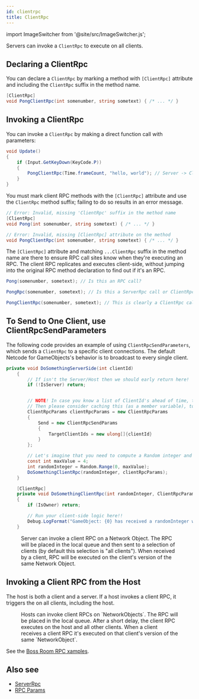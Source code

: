 ```yaml
---
id: clientrpc
title: ClientRpc
---
```

import ImageSwitcher from '@site/src/ImageSwitcher.js';


Servers can invoke a `ClientRpc` to execute on all clients.

<figure>
<ImageSwitcher 
lightImageSrc="/img/sequence_diagrams/RPCs/ClientRPCs.png?text=LightMode"
darkImageSrc="/img/sequence_diagrams/RPCs/ClientRPCs_Dark.png?text=DarkMode"/>
</figure>



## Declaring a ClientRpc

You can declare a `ClientRpc` by marking a method with `[ClientRpc]` attribute and including the `ClientRpc` suffix in the method name.

```csharp
[ClientRpc]
void PongClientRpc(int somenumber, string sometext) { /* ... */ }
```

## Invoking a ClientRpc

You can invoke a `ClientRpc` by making a direct function call with parameters:

```csharp
void Update()
{
    if (Input.GetKeyDown(KeyCode.P))
    {
        PongClientRpc(Time.frameCount, "hello, world"); // Server -> Client
    }
}
```

You must mark client RPC methods with the `[ClientRpc]` attribute and use the `ClientRpc` method suffix; failing to do so results in an error message.

```csharp
// Error: Invalid, missing 'ClientRpc' suffix in the method name
[ClientRpc]
void Pong(int somenumber, string sometext) { /* ... */ }

// Error: Invalid, missing [ClientRpc] attribute on the method
void PongClientRpc(int somenumber, string sometext) { /* ... */ }
```

The `[ClientRpc]` attribute and matching `...ClientRpc` suffix in the method name are there to ensure RPC call sites know when they're executing an RPC. The client RPC replicates and executes client-side, without jumping into the original RPC method declaration to find out if it's an RPC.

```csharp
Pong(somenumber, sometext); // Is this an RPC call?

PongRpc(somenumber, sometext); // Is this a ServerRpc call or ClientRpc call?

PongClientRpc(somenumber, sometext); // This is clearly a ClientRpc call
```

## To Send to One Client, use ClientRpcSendParameters

The following code provides an example of using `ClientRpcSendParameters`, which sends a `ClientRpc` to a specific client connections. The default Netcode for GameObjects's behavior is to broadcast to every single client.

```csharp
private void DoSomethingServerSide(int clientId)
    {
        // If isn't the Server/Host then we should early return here!
        if (!IsServer) return;


        // NOTE! In case you know a list of ClientId's ahead of time, that does not need change,
        // Then please consider caching this (as a member variable), to avoid Allocating Memory every time you run this function
        ClientRpcParams clientRpcParams = new ClientRpcParams
        {
            Send = new ClientRpcSendParams
            {
                TargetClientIds = new ulong[]{clientId}
            }
        };

        // Let's imagine that you need to compute a Random integer and want to send that to a client
        const int maxValue = 4;
        int randomInteger = Random.Range(0, maxValue);
        DoSomethingClientRpc(randomInteger, clientRpcParams);
    }

    [ClientRpc]
    private void DoSomethingClientRpc(int randomInteger, ClientRpcParams clientRpcParams = default)
    {
        if (IsOwner) return;

        // Run your client-side logic here!!
        Debug.LogFormat("GameObject: {0} has received a randomInteger with value: {1}", gameObject.name, randomInteger);
    }
```

<figure>
<ImageSwitcher 
lightImageSrc="/img/sequence_diagrams/RPCs/ClientRPCs_CertainClients.png?text=LightMode"
darkImageSrc="/img/sequence_diagrams/RPCs/ClientRPCs_CertainClients_Dark.png?text=DarkMode"/>
 <figcaption>Server can invoke a client RPC on a Network Object. The RPC will be placed in the local queue and then sent to a selection of clients (by default this selection is "all clients"). When received by a client, RPC will be executed on the client's version of the same Network Object.</figcaption>
</figure>

## Invoking a Client RPC from the Host

The host is both a client and a server. If a host invokes a client RPC, it triggers the on all clients, including the host.


<figure>
<ImageSwitcher 
lightImageSrc="/img/sequence_diagrams/RPCs/ClientRPCs_ClientHosts_CalledByClientHost.png?text=LightMode"
darkImageSrc="/img/sequence_diagrams/RPCs/ClientRPCs_ClientHosts_CalledByClientHost_Dark.png?text=DarkMode"/>
 <figcaption>Hosts can invoke client RPCs on `NetworkObjects`. The RPC will be placed in the local queue. After a short delay, the client RPC executes on the host and all other clients. When a client receives a client RPC it's executed on that client's version of the same `NetworkObject`.</figcaption>
</figure>

See the [Boss Room RPC xamples](../../learn/bossroom/bossroom-actions).


## Also see

* [ServerRpc](serverrpc.md)
* [RPC Params](rpc-params.md)